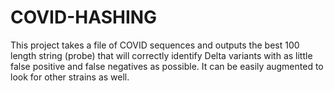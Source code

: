 # COVID-HASHING

This project takes a file of COVID sequences and outputs the best 100 length string (probe) that will correctly identify Delta variants with as little 
false positive and false negatives as possible. It can be easily augmented to look for other strains as well.

